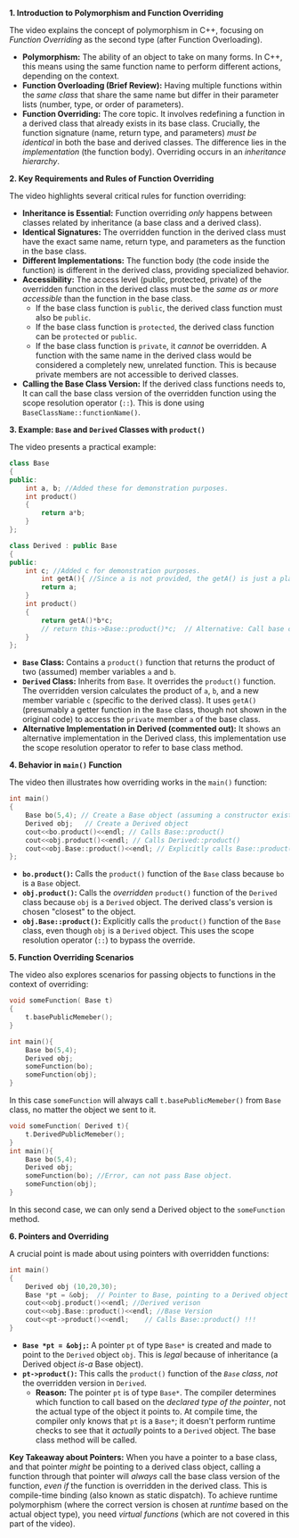 **1. Introduction to Polymorphism and Function Overriding**

The video explains the concept of polymorphism in C++, focusing on _Function Overriding_ as the second type (after Function Overloading).

- **Polymorphism:** The ability of an object to take on many forms. In C++, this means using the same function name to perform different actions, depending on the context.
- **Function Overloading (Brief Review):** Having multiple functions within the _same class_ that share the same name but differ in their parameter lists (number, type, or order of parameters).
- **Function Overriding:** The core topic. It involves redefining a function in a derived class that already exists in its base class. Crucially, the function signature (name, return type, and parameters) _must be identical_ in both the base and derived classes. The difference lies in the _implementation_ (the function body). Overriding occurs in an _inheritance hierarchy_.

**2. Key Requirements and Rules of Function Overriding**

The video highlights several critical rules for function overriding:

- **Inheritance is Essential:** Function overriding _only_ happens between classes related by inheritance (a base class and a derived class).
- **Identical Signatures:** The overridden function in the derived class must have the exact same name, return type, and parameters as the function in the base class.
- **Different Implementations:** The function body (the code inside the function) is different in the derived class, providing specialized behavior.
- **Accessibility:** The access level (public, protected, private) of the overridden function in the derived class must be the _same as or more accessible_ than the function in the base class.
  - If the base class function is `public`, the derived class function must also be `public`.
  - If the base class function is `protected`, the derived class function can be `protected` or `public`.
  - If the base class function is `private`, it _cannot_ be overridden. A function with the same name in the derived class would be considered a completely new, unrelated function. This is because private members are not accessible to derived classes.
- **Calling the Base Class Version:** If the derived class functions needs to, It can call the base class version of the overridden function using the scope resolution operator (`::`). This is done using `BaseClassName::functionName()`.

**3. Example: `Base` and `Derived` Classes with `product()`**

The video presents a practical example:

```cpp
class Base
{
public:
    int a, b; //Added these for demonstration purposes.
    int product()
    {
        return a*b;
    }
};

class Derived : public Base
{
public:
    int c; //Added c for demonstration purposes.
        int getA(){ //Since a is not provided, the getA() is just a placeholder.
        return a;
    }
    int product()
    {
        return getA()*b*c;
        // return this->Base::product()*c;  // Alternative: Call base class version
    }
};
```

- **`Base` Class:** Contains a `product()` function that returns the product of two (assumed) member variables `a` and `b`.
- **`Derived` Class:** Inherits from `Base`. It overrides the `product()` function. The overridden version calculates the product of `a`, `b`, and a new member variable `c` (specific to the derived class). It uses `getA()` (presumably a getter function in the `Base` class, though not shown in the original code) to access the `private` member `a` of the base class.
- **Alternative Implementation in Derived (commented out):** It shows an alternative implementation in the Derived class, this implementation use the scope resolution operator to refer to base class method.

**4. Behavior in `main()` Function**

The video then illustrates how overriding works in the `main()` function:

```cpp
int main()
{
    Base bo(5,4); // Create a Base object (assuming a constructor exists)
    Derived obj;   // Create a Derived object
    cout<<bo.product()<<endl; // Calls Base::product()
    cout<<obj.product()<<endl; // Calls Derived::product()
    cout<<obj.Base::product()<<endl; // Explicitly calls Base::product() from Derived object
};
```

- **`bo.product()`:** Calls the `product()` function of the `Base` class because `bo` is a `Base` object.
- **`obj.product()`:** Calls the _overridden_ `product()` function of the `Derived` class because `obj` is a `Derived` object. The derived class's version is chosen "closest" to the object.
- **`obj.Base::product()`:** Explicitly calls the `product()` function of the `Base` class, even though `obj` is a `Derived` object. This uses the scope resolution operator (`::`) to bypass the override.

**5. Function Overriding Scenarios**

The video also explores scenarios for passing objects to functions in the context of overriding:

```cpp
void someFunction( Base t)
{
    t.basePublicMemeber();
}

int main(){
    Base bo(5,4);
    Derived obj;
    someFunction(bo);
    someFunction(obj);
}
```

In this case `someFunction` will always call `t.basePublicMemeber()` from `Base` class, no matter the object we sent to it.

```cpp
void someFunction( Derived t){
    t.DerivedPublicMemeber();
}
int main(){
    Base bo(5,4);
    Derived obj;
    someFunction(bo); //Error, can not pass Base object.
    someFunction(obj);
}
```

In this second case, we can only send a Derived object to the `someFunction` method.

**6. Pointers and Overriding**

A crucial point is made about using pointers with overridden functions:

```cpp
int main()
{
    Derived obj (10,20,30);
    Base *pt = &obj;  // Pointer to Base, pointing to a Derived object
    cout<<obj.product()<<endl; //Derived verison
    cout<<obj.Base::product()<<endl; //Base Version
    cout<<pt->product()<<endl;    // Calls Base::product() !!!
}
```

- **`Base *pt = &obj;`:** A pointer `pt` of type `Base*` is created and made to point to the `Derived` object `obj`. This is _legal_ because of inheritance (a Derived object _is-a_ Base object).
- **`pt->product()`:** This calls the `product()` function of the _`Base` class_, _not_ the overridden version in `Derived`.
  - **Reason:** The pointer `pt` is of type `Base*`. The compiler determines which function to call based on the _declared type of the pointer_, not the actual type of the object it points to. At compile time, the compiler only knows that `pt` is a `Base*`; it doesn't perform runtime checks to see that it _actually_ points to a `Derived` object. The base class method will be called.

**Key Takeaway about Pointers:** When you have a pointer to a base class, and that pointer _might_ be pointing to a derived class object, calling a function through that pointer will _always_ call the base class version of the function, _even if_ the function is overridden in the derived class. This is compile-time binding (also known as static dispatch). To achieve runtime polymorphism (where the correct version is chosen at _runtime_ based on the actual object type), you need _virtual functions_ (which are not covered in this part of the video).
